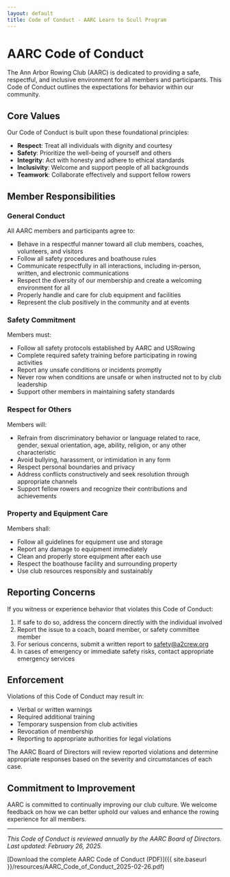 ```yaml
---
layout: default
title: Code of Conduct - AARC Learn to Scull Program
---
```


# AARC Code of Conduct

The Ann Arbor Rowing Club (AARC) is dedicated to providing a safe, respectful, and inclusive environment for all members and participants. This Code of Conduct outlines the expectations for behavior within our community.

## Core Values

Our Code of Conduct is built upon these foundational principles:

- **Respect**: Treat all individuals with dignity and courtesy
- **Safety**: Prioritize the well-being of yourself and others
- **Integrity**: Act with honesty and adhere to ethical standards
- **Inclusivity**: Welcome and support people of all backgrounds
- **Teamwork**: Collaborate effectively and support fellow rowers

## Member Responsibilities

### General Conduct

All AARC members and participants agree to:

- Behave in a respectful manner toward all club members, coaches, volunteers, and visitors
- Follow all safety procedures and boathouse rules
- Communicate respectfully in all interactions, including in-person, written, and electronic communications
- Respect the diversity of our membership and create a welcoming environment for all
- Properly handle and care for club equipment and facilities
- Represent the club positively in the community and at events

### Safety Commitment

Members must:

- Follow all safety protocols established by AARC and USRowing
- Complete required safety training before participating in rowing activities
- Report any unsafe conditions or incidents promptly
- Never row when conditions are unsafe or when instructed not to by club leadership
- Support other members in maintaining safety standards

### Respect for Others

Members will:

- Refrain from discriminatory behavior or language related to race, gender, sexual orientation, age, ability, religion, or any other characteristic
- Avoid bullying, harassment, or intimidation in any form
- Respect personal boundaries and privacy
- Address conflicts constructively and seek resolution through appropriate channels
- Support fellow rowers and recognize their contributions and achievements

### Property and Equipment Care

Members shall:

- Follow all guidelines for equipment use and storage
- Report any damage to equipment immediately
- Clean and properly store equipment after each use
- Respect the boathouse facility and surrounding property
- Use club resources responsibly and sustainably

## Reporting Concerns

If you witness or experience behavior that violates this Code of Conduct:

1. If safe to do so, address the concern directly with the individual involved
2. Report the issue to a coach, board member, or safety committee member
3. For serious concerns, submit a written report to [safety@a2crew.org](mailto:safety@a2crew.org)
4. In cases of emergency or immediate safety risks, contact appropriate emergency services

## Enforcement

Violations of this Code of Conduct may result in:

- Verbal or written warnings
- Required additional training
- Temporary suspension from club activities
- Revocation of membership
- Reporting to appropriate authorities for legal violations

The AARC Board of Directors will review reported violations and determine appropriate responses based on the severity and circumstances of each case.

## Commitment to Improvement

AARC is committed to continually improving our club culture. We welcome feedback on how we can better uphold our values and enhance the rowing experience for all members.

---

*This Code of Conduct is reviewed annually by the AARC Board of Directors. Last updated: February 26, 2025.*

[Download the complete AARC Code of Conduct (PDF)]({{ site.baseurl }}/resources/AARC_Code_of_Conduct_2025-02-26.pdf)
